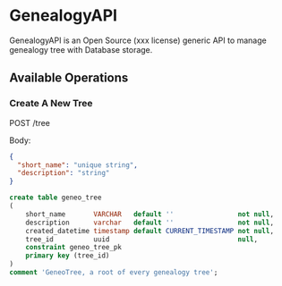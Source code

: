 # GenealogyAPI

GenealogyAPI is an Open Source (xxx license) generic API to manage genealogy tree with Database storage.

## Available Operations

### Create A New Tree

POST /tree

Body:
```json
{
  "short_name": "unique string",
  "description": "string"
}
```

```sql
create table geneo_tree
(
    short_name       VARCHAR   default ''                not null,
    description      varchar   default ''                not null,
    created_datetime timestamp default CURRENT_TIMESTAMP not null,
    tree_id          uuid                                null,
    constraint geneo_tree_pk
    primary key (tree_id)
)
comment 'GeneoTree, a root of every genealogy tree';
```